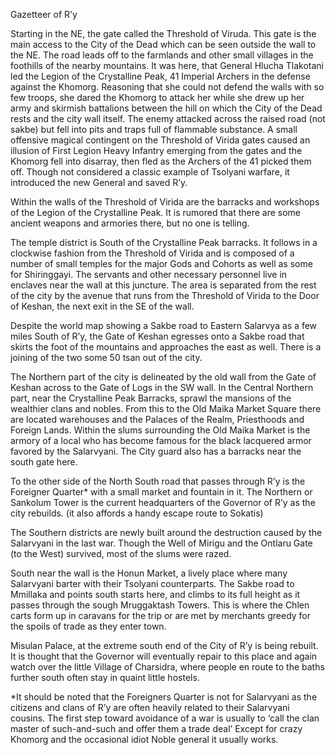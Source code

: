 Gazetteer of R’y

Starting in the NE, the gate called the Threshold of Viruda. This gate is the main access to the City of the Dead which can be seen outside the wall to the NE. The road leads off to the farmlands and other small villages in the foothills of the nearby mountains. It was here, that General Hlucha Tlakotani led the Legion of the Crystalline Peak, 41 Imperial Archers in the defense against the Khomorg. Reasoning that she could not defend the walls with so few troops, she dared the Khomorg to attack her while she drew up her army and skirmish battalions between the hill on which the City of the Dead rests and the city wall itself. The enemy attacked across the raised road (not sakbe) but fell into pits and traps full of flammable substance. A small offensive magical contingent on the Threshold of Virida gates caused an illusion of First Legion Heavy Infantry emerging from the gates and the Khomorg fell into disarray, then fled as the Archers of the 41 picked them off. Though not considered a classic example of Tsolyani warfare, it introduced the new General and saved R’y.

Within the walls of the Threshold of Virida are the barracks and workshops of the Legion of the Crystalline Peak. It is rumored that there are some ancient weapons and armories there, but no one is telling.

The temple district is South of the Crystalline Peak barracks. It follows in a clockwise fashion from the Threshold of Virida and is composed of a number of small temples for the major Gods and Cohorts as well as some for Shiringgayi. The servants and other necessary personnel live in enclaves near the wall at this juncture. The area is separated from the rest of the city by the avenue that runs from the Threshold of Virida to the Door of Keshan, the next exit in the SE of the wall.

Despite the world map showing a Sakbe road to Eastern Salarvya as a few miles South of R’y, the Gate of Keshan egresses onto a Sakbe road that skirts the foot of the mountains and approaches the east as well. There is a joining of the two some 50 tsan out of the city.

The Northern part of the city is delineated by the old wall from the Gate of Keshan across to the Gate of Logs in the SW wall. In the Central Northern part, near the Crystalline Peak Barracks, sprawl the mansions of the wealthier clans and nobles. From this to the Old Maika Market Square there are located warehouses and the Palaces of the Realm, Priesthoods and Foreign Lands. Within the slums surrounding the Old Maika Market is the armory of a local who has become famous for the black lacquered armor favored by the Salarvyani. The City guard also has a barracks near the south gate here.

To the other side of the North South road that passes through R’y is the Foreigner Quarter* with a small market and fountain in it. The Northern or Sankolum Tower is the current headquarters of the Governor of R’y as the city rebuilds. (it also affords a handy escape route to Sokatis)

The Southern districts are newly built around the destruction caused by the Salarvyani in the last war. Though the Well of Mirigu and the Ontlaru Gate (to the West) survived, most of the slums were razed.

South near the wall is the Honun Market, a lively place where many Salarvyani barter with their Tsolyani counterparts. The Sakbe road to Mmillaka and points south starts here, and climbs to its full height as it passes through the sough Mruggaktash Towers. This is where the Chlen carts form up in caravans for the trip or are met by merchants greedy for the spoils of trade as they enter town.

Misulan Palace, at the extreme south end of the City of R’y is being rebuilt. It is thought that the Governor will eventually repair to this place and again watch over the little Village of Charsidra, where people en route to the baths further south often stay in quaint little hostels.

*It should be noted that the Foreigners Quarter is not for Salarvyani as the citizens and clans of R’y are often heavily related to their Salarvyani cousins. The first step toward avoidance of a war is usually to ‘call the clan master of such-and-such and offer them a trade deal’ Except for crazy Khomorg and the occasional idiot Noble general it usually works.